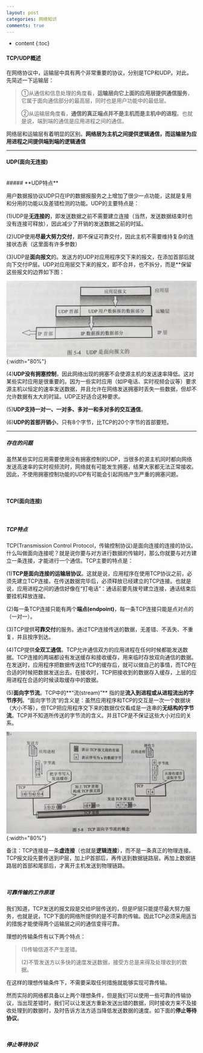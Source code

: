 ```yaml
---
layout: post
categories: 网络知识
comments: true
---
```



* content
{:toc}

#### TCP/UDP概述

在网络协议中，运输层中具有两个非常重要的协议，分别是TCP和UDP。对此，先简述一下运输层：

>①从通信和信息处理的角度看，**运输层向它上面的应用层提供通信服务**，它属于面向通信部分的最高层，同时也是用户功能中的最低层。
>
>②从运输层角度看，**通信的真正端点并不是主机而是主机中的进程**。也就是说，端到端的通信是应用进程之间的通信。

网络层和运输层有着明显的区别。**网络层为主机之间提供逻辑通信，而运输层为应用进程之间提供端到端的逻辑通信**

---

#### UDP(面向无连接)
<br>
##### **UDP特点**

用户数据报协议UDP只在IP的数据报服务之上增加了很少一点功能，这就是复用和分用的功能以及差错检测的功能。UDP的主要特点是：

(1)UDP是**无连接的**，即发送数据之前不需要建立连接（当然，发送数据结束时也没有连接可释放），因此减少了开销的发送数据之前的时延。

(2)UDP使用**尽最大努力交付**，即不保证可靠交付，因此主机不需要维持复杂的连接状态表（这里面有许多参数）

(3)UDP是**面向报文**的。发送方的UDP对应用程序交下来的报文，在添加首部后就向下交付IP层。UDP对应用层交下来的报文，即不合并，也不拆分，而是**保留这些报文的边界如下图：

![2](/static/img/internet/2.jpg){:width="80%"}

(4)**UDP没有拥塞控制**，因此网络出现的拥塞不会使源主机的发送速率降低。这对某些实时应用是很重要的。因为一些实时应用（如IP电话、实时视频会议等）要求源主机以恒定的速率发送数据，并且允许在网络发送拥塞时丢失一些数据，但却不允许数据有太大的时延。UDP正好适合这种要求。

(5)**UDP支持一对一、一对多、多对一和多对多的交互通信**。

(6)**UDP的首部开销小**，只有8个字节，比TCP的20个字节的首部要短。

---

##### **存在的问题**

虽然某些实时应用需要使用没有拥塞控制的UDP，当很多的源主机同时都向网络发送高速率的实时视频流时，网络就有可能发生拥塞，结果大家都无法正常接收。因此，不使用拥塞控制功能的UDP有可能会引起网络产生严重的拥塞问题。

<br>

#### TCP(面向连接)

<br>

##### **TCP特点**
TCP(Transmission Control Protocol，传输控制协议)是面向连接的连接的协议。什么叫做面向连接呢？就是说你要与对方进行数据的传输时，那么你就要与对方建立一条连接，才能进行一个通信。TCP主要的特点是：

(1)**TCP是面向连接的运输层协议**。这就是说，应用程序在使用TCP协议之前，必须先建立TCP连接。在传送数据完毕后，必须释放已经建立的TCP连接。也就是说，应用进程之间的通信好像在“打电话”：通话前要先拨号建立连接，通话结束后要挂机释放连接。

(2)每一条TCP连接只能有两个**端点(endpoint)**，每一条TCP连接只能是点对点的（一对一）。

(3)TCP提供**可靠交付**的服务。通过TCP连接传送的数据，无差错、不丢失、不重复，并且按序到达。

(4)TCP提供**全双工通信**。TCP允许通信双方的应用进程在任何时候都能发送数据。TCP连接的两端都设有发送缓存和接收缓存，用来临时存放双向通信的数据。在发送时，应用程序把数据传送给TCP的缓存后，就可以做自己的事情，而TCP在合适的时候把数据发送出去。在接收时，TCP把接收到的数据存入缓存，上层的应用进程在合适的时候读取缓存中的数据。

(5)**面向字节流**。TCP中的**“流(stream)”** 指的是**流入到进程或从进程流出的字节序列**。“面向字节流”的含义是：虽然应用程序和TCP的交互是一次一个数据块（大小不等），但TCP把应用程序交下来的数据仅仅看成是一连串的**无结构的字节流**。TCP并不知道所传送的字节流的含义。并且TCP是不保证这些大小对应的关系。

![3](/static/img/internet/3.jpg){:width="80%"}

备注：TCP连接是一条**虚连接**（也就是**逻辑连接**），而不是一条真正的物理连接。TCP报文段先要传送到IP层，加上IP首部后，再传送到数据链路层。再加上数据链路层的首部和尾部后，才离开主机发送到物理链路。

<br>

##### **可靠传输的工作原理**

我们知道，TCP发送的报文段是交给IP层传送的，但是IP层只能提尽最大努力服务，也就是说，TCP下面的网络所提供的是不可靠的传输。因此TCP必须采用适当的措施才能使得两个运输层之间的通信变得可靠。

理想的传输条件有以下两个特点：

>(1)传输信道不产生差错。
>
>(2)不管发送方以多快的速度发送数据，接受方总是来得及处理收到的数据。

在这样的理想传输条件下，不需要采取任何措施就能够实现可靠传输。

然而实际的网络都具备以上两个理想条件，但是我们可以使用一些可靠的传输协议，当出现差错时，我们可以让发送方重新发送出错的数据，同时接收方来不及接收处理到的数据时，及时告诉方法方适当降低发送数据的速度。如下面的**停止等待协议**。

<br>

##### **停止等待协议**



